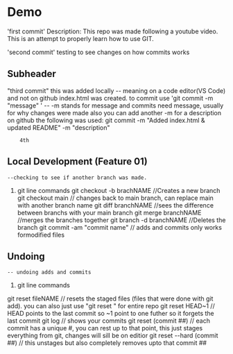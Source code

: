 # Demo

'first commit'
Description: This repo was made following a youtube video. This is an attempt to properly learn how to use GIT.

'second commit'
testing to see changes on how commits works

## Subheader

"third commit"
this was added locally 
    -- meaning on a code editor(VS Code) and not on github
index.html was created. to commit use 'git commit -m "message" '
    -- -m stands for message and commits need message, usually for why changes were made
        also you can add another -m for a description on github
        the following was used: git commit -m "Added index.html & updated README" -m "description"

        4th

## Local Development (Feature 01)
    --checking to see if another branch was made.
1. git line commands
        git checkout -b brachNAME   //Creates a new branch
        git checkout main       // changes back to main branch, can replace main with another branch name 
        git diff branchNAME     //sees the difference between branchs with your main branch
        git merge branchNAME    //merges the branches together
        git branch -d branchNAME //Deletes the branch
        git commit -am "commit name"    // adds and commits only works formodified files

## Undoing
    -- undoing adds and commits

1. git line commands

git reset fileNAME        // resets the staged files (files that were done with git add). you can also just use "git reset " for entire repo
git reset HEAD~1          // HEAD points to the last commit so ~1 point to one futher so it forgets the last commit
git log                 // shows your commits
git reset (commit ##)   // each commit has a unique #, you can rest up to that point, this just stages everything from git, changes will sill be on editior
git reset --hard (commit ##)    // this unstages but also completely removes upto that commit ##
